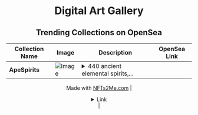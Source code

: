 <div align="center">

# Digital Art Gallery

## Trending Collections on OpenSea

| Collection Name                       | Image                                                                                     | Description                       | OpenSea Link                                                                                          |
|---------------------------------------|-------------------------------------------------------------------------------------------|-----------------------------------|--------------------------------------------------------------------------------------------------------|
| **ApeSpirits** | ![Image](https://i.seadn.io/s/raw/files/426fee1c2db108be28bdc4e2634e17f7.gif?w=500&auto=format?w=200&auto=format) | <details><summary>440 ancient elemental spirits,...</summary>440 ancient elemental spirits, forged at the dawn of creation, await those worthy to control the APE chain. Each spirit is a unique guardian of nature and the cosmos, embodying the primal forces of fire, earth, wind, and stars. Awaken the power of the Spirits and claim your place in the cosmic order.

Made with [NFTs2Me.com](https://nfts2me.com/)</details> | <details><summary>Link</summary>[ApeSpirits](https://opensea.io/collection/apespirits)</details> |

</div>